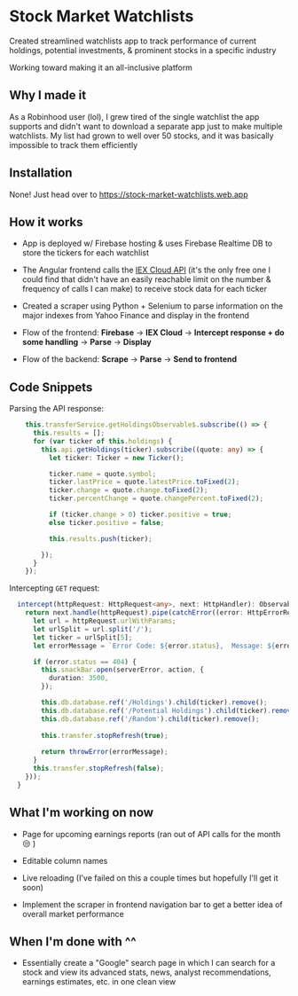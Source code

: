 # Stock Market Watchlists

Created streamlined watchlists app to track performance of current holdings, potential investments, & prominent stocks in a specific industry   

Working toward making it an all-inclusive platform

## Why I made it
As a Robinhood user (lol), I grew tired of the single watchlist the app supports and didn't want to download a separate app just to make multiple watchlists. My list had grown to well over 50 stocks, and it was basically impossible to track them efficiently

## Installation
None! Just head over to https://stock-market-watchlists.web.app 

## How it works 
- App is deployed w/ Firebase hosting & uses Firebase Realtime DB to store the tickers for each watchlist

- The Angular frontend calls the [IEX Cloud API](https://iexcloud.io/) (it's the only free one I could find that didn't have an easily reachable limit on the number & frequency of calls I can make) to receive stock data for each ticker

- Created a scraper using Python + Selenium to parse information on the major indexes from Yahoo Finance and display in the frontend

- Flow of the frontend: **Firebase** &#8594; **IEX Cloud** &#8594; **Intercept response + do some handling** &#8594; **Parse** &#8594; **Display** 

- Flow of the backend: **Scrape** &#8594; **Parse** &#8594; **Send to frontend**

## Code Snippets
Parsing the API response:
```typescript
    this.transferService.getHoldingsObservable$.subscribe(() => {
      this.results = [];
      for (var ticker of this.holdings) {
        this.api.getHoldings(ticker).subscribe((quote: any) => {
          let ticker: Ticker = new Ticker();

          ticker.name = quote.symbol;
          ticker.lastPrice = quote.latestPrice.toFixed(2);
          ticker.change = quote.change.toFixed(2);
          ticker.percentChange = quote.changePercent.toFixed(2);

          if (ticker.change > 0) ticker.positive = true;
          else ticker.positive = false;

          this.results.push(ticker);

        });
      }
    });
```
Intercepting ```
 GET ``` request:

```typescript
  intercept(httpRequest: HttpRequest<any>, next: HttpHandler): Observable<HttpEvent<any>> {
    return next.handle(httpRequest).pipe(catchError((error: HttpErrorResponse) => {
      let url = httpRequest.urlWithParams;
      let urlSplit = url.split('/');
      let ticker = urlSplit[5];
      let errorMessage = `Error Code: ${error.status},  Message: ${error.message}`;

      if (error.status == 404) {
        this.snackBar.open(serverError, action, {
          duration: 3500,
        });

        this.db.database.ref('/Holdings').child(ticker).remove();
        this.db.database.ref('/Potential Holdings').child(ticker).remove();
        this.db.database.ref('/Random').child(ticker).remove();
        
        this.transfer.stopRefresh(true);
        
        return throwError(errorMessage);
      }
      this.transfer.stopRefresh(false);
    }));
  }

```


## What I'm working on now
- Page for upcoming earnings reports (ran out of API calls for the month :unamused: )

- Editable column names

- Live reloading (I've failed on this a couple times but hopefully I'll get it soon)

- Implement the scraper in frontend navigation bar to get a better idea of overall market performance 


## When I'm done with ^^
- Essentially create a "Google" search page in which I can search for a stock and view its advanced stats, news, analyst recommendations, earnings estimates, etc. in one clean view 

